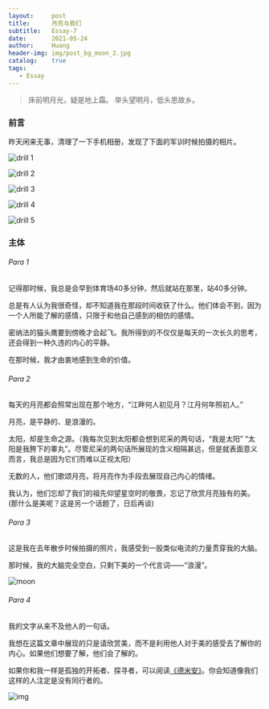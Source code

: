 ```yaml
---
layout:     post
title:      月亮与我们
subtitle:   Essay-7
date:       2021-05-24
author:     Huang
header-img: img/post_bg_moon_2.jpg
catalog:    true
tags:
   - Essay
---
```


>床前明月光，疑是地上霜。 举头望明月，低头思故乡。

### 前言

昨天闲来无事，清理了一下手机相册，发现了下面的军训时候拍摄的相片。

![drill 1](https://github.com/huang-feiyu/huang-feiyu.github.io/blob/master/img/post_bg_drill_1.jpg?raw=true)

![drill 2](https://github.com/huang-feiyu/huang-feiyu.github.io/blob/master/img/post_bg_drill_2.jpg?raw=true)

![drill 3](https://github.com/huang-feiyu/huang-feiyu.github.io/blob/master/img/post_bg_drill_4.jpg?raw=true)

![drill 4](https://github.com/huang-feiyu/huang-feiyu.github.io/blob/master/img/post_bg_drill_5.jpg?raw=true)

![drill 5](https://github.com/huang-feiyu/huang-feiyu.github.io/blob/master/img/post_bg_drill_6.jpg?raw=true)

### 主体

###### Para 1

记得那时候，我总是会早到体育场40多分钟，然后就站在那里，站40多分钟。

总是有人认为我很奇怪，却不知道我在那段时间收获了什么。他们体会不到，因为一个人所能了解的感情，只限于和他自己感到的相仿的感情。

密纳法的猫头鹰要到傍晚才会起飞。我所得到的不仅仅是每天的一次长久的思考，还会得到一种久违的内心的平静。

在那时候，我才由衷地感到生命的价值。

###### Para 2

每天的月亮都会照常出现在那个地方，“江畔何人初见月？江月何年照初人。”

月亮，是平静的、是浪漫的。

太阳，却是生命之源。（我每次见到太阳都会想到尼采的两句话，“我是太阳” “太阳是我胯下的睾丸”。尽管尼采的两句话所展现的含义相隔甚远，但是就表面意义而言，我总是因为它们而难以正视太阳）

无数的人，他们歌颂月亮，将月亮作为手段去展现自己内心的情绪。

我认为，他们忘却了我们的祖先仰望星空时的敬畏，忘记了欣赏月亮独有的美。(那什么是美呢？这是另一个话题了，日后再谈)

###### Para 3

这是我在去年散步时候拍摄的照片，我感受到一股类似电流的力量贯穿我的大脑。

那时候，我的大脑完全空白，只剩下美的一个代言词——“浪漫”。

![moon](https://github.com/huang-feiyu/huang-feiyu.github.io/blob/master/img/post_bg_moon_1.jpg?raw=true)

###### Para 4

我的文字从来不及他人的一句话。

我想在这篇文章中展现的只是请欣赏美，而不是利用他人对于美的感受去了解你的内心。如果他们想要了解，他们会了解的。

如果你和我一样是孤独的开拓者、探寻者，可以阅读[《德米安》](https://huang-feiyu.github.io/2021/05/22/Demian/)。你会知道像我们这样的人注定是没有同行者的。

![img](https://huang-feiyu.github.io/img/post_bg_poem_1.jpg)
